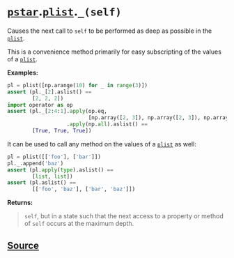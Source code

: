 # [`pstar`](./pstar.md).[`plist`](./pstar_plist.md).`_(self)`

Causes the next call to `self` to be performed as deep as possible in the [`plist`](./pstar_plist.md).

This is a convenience method primarily for easy subscripting of the values of
a [`plist`](./pstar_plist.md).

**Examples:**
```python
pl = plist([np.arange(10) for _ in range(3)])
assert (pl._[2].aslist() ==
        [2, 2, 2])
import operator as op
assert (pl._[2:4:1].apply(op.eq,
                          [np.array([2, 3]), np.array([2, 3]), np.array([2, 3])])
                   .apply(np.all).aslist() ==
        [True, True, True])
```

It can be used to call any method on the values of a [`plist`](./pstar_plist.md) as well:
```python
pl = plist([['foo'], ['bar']])
pl._.append('baz')
assert (pl.apply(type).aslist() ==
        [list, list])
assert (pl.aslist() ==
        [['foo', 'baz'], ['bar', 'baz']])
```

**Returns:**

>    `self`, but in a state such that the next access to a property or method of
>    `self` occurs at the maximum depth.



## [Source](../pstar/pstar.py#L3140-L3174)